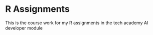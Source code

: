 # R Assignments
This is the course work for my R assignments in the tech academy AI developer module
